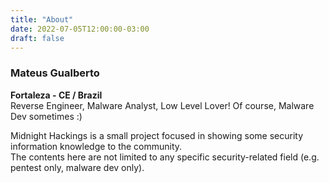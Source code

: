 ```yaml
---
title: "About"
date: 2022-07-05T12:00:00-03:00
draft: false
---
```


### Mateus Gualberto
**Fortaleza - CE / Brazil**  
Reverse Engineer, Malware Analyst, Low Level Lover! Of course, Malware Dev sometimes :)  
  
Midnight Hackings is a small project focused in showing some security information knowledge to the community.  
The contents here are not limited to any specific security-related field (e.g. pentest only, malware dev only).  
